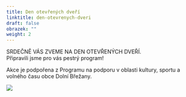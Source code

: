 ```yaml
---
title: Den otevřených dveří
linktitle: den-otevrenych-dveri
draft: false
obrazek: ""
weight: 2
---
```

SRDEČNĚ VÁS ZVEME NA DEN OTEVŘENÝCH DVEŘÍ. \
Připravili jsme pro vás pestrý program!

Akce je podpořena z Programu na podporu v oblasti kultury, sportu a volného času obce Dolní Břežany.

![](/assets/media/dod.jpg)